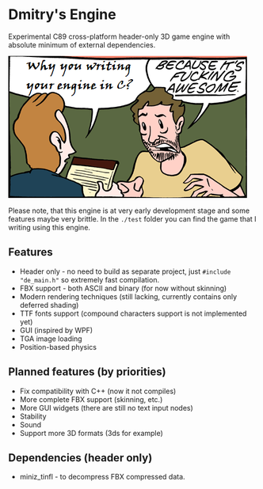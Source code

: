 # Dmitry's Engine

Experimental C89 cross-platform header-only 3D game engine with absolute minimum of external dependencies.

![Why](pics/why.png?raw=true "Why")

Please note, that this engine is at very early development stage and some features maybe very brittle. In the `./test` folder you can find the game that I writing using this engine.



## Features
- Header only - no need to build as separate project, just `#include "de_main.h"` so extremely fast compilation.
- FBX support - both ASCII and binary (for now without skinning)
- Modern rendering techniques (still lacking, currently contains only deferred shading)
- TTF fonts support (compound characters support is not implemented yet)
- GUI (inspired by WPF)
- TGA image loading
- Position-based physics

## Planned features (by priorities)
- Fix compatibility with C++ (now it not compiles)
- More complete FBX support (skinning, etc.)
- More GUI widgets (there are still no text input nodes)
- Stability
- Sound 
- Support more 3D formats (3ds for example)

## Dependencies (header only)
- miniz_tinfl - to decompress FBX compressed data.
